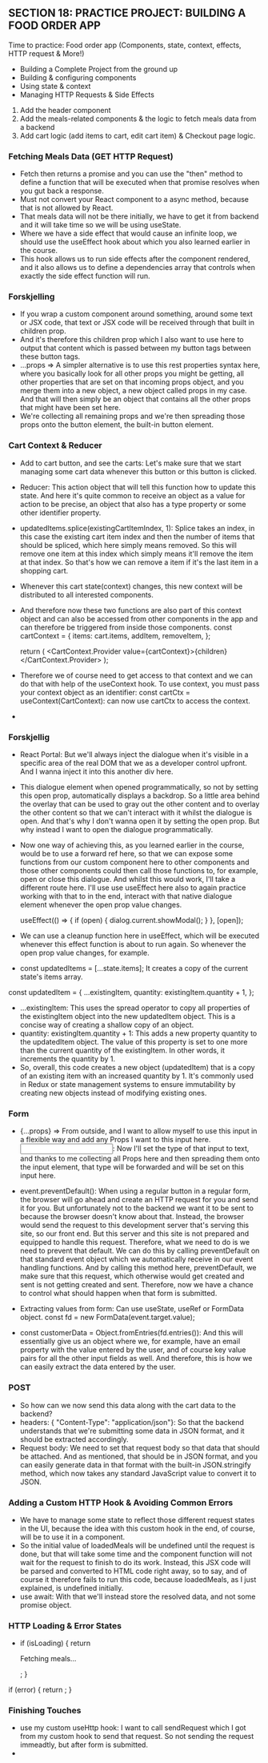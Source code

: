 ## SECTION 18: PRACTICE PROJECT: BUILDING A FOOD ORDER APP

Time to practice: Food order app (Components, state, context, effects, HTTP request & More!)

- Building a Complete Project from the ground up
- Building & configuring components
- Using state & context
- Managing HTTP Requests & Side Effects

1. Add the header component
2. Add the meals-related components & the logic to fetch meals data from a backend
3. Add cart logic (add items to cart, edit cart item) & Checkout page logic.

### Fetching Meals Data (GET HTTP Request)

- Fetch then returns a promise and you can use the "then" method to define a function that will be executed when that promise resolves when you gut back a response.
- Must not convert your React component to a async method, because that is not allowed by React.
- That meals data will not be there initially, we have to get it from backend and it will take time so we will be using useState.
- Where we have a side effect that would cause an infinite loop, we should use the useEffect hook about which you also learned earlier in the course.
- This hook allows us to run side effects after the component rendered, and it also allows us to define a dependencies array that controls when exactly the side effect function will run.

### Forskjelling

- If you wrap a custom component around something, around some text or JSX code, that text or JSX code will be received through that built in children prop.
- And it's therefore this children prop which I also want to use here to output that content which is passed between my button tags between these button tags.
- ...props => A simpler alternative is to use this rest properties syntax here, where you basically look for all other props you might be getting, all other properties that are set on that incoming props object, and you merge them into a new object, a new object called props in my case. And that will then simply be an object that contains all the other props that might have been set here.
- We're collecting all remaining props and we're then spreading those props onto the button element, the built-in button element.

### Cart Context & Reducer

- Add to cart button, and see the carts: Let's make sure that we start managing some cart data whenever this button or this button is clicked.
- Reducer: This action object that will tell this function how to update this state. And here it's quite common to receive an object as a value for action to be precise, an object that also has a type property or some other identifier property.
- updatedItems.splice(existingCartItemIndex, 1): Splice takes an index, in this case the existing cart item index and then the number of items that should be spliced, which here simply means removed. So this will remove one item at this index which simply means it'll remove the item at that index. So that's how we can remove a item if it's the last item in a shopping cart.
- Whenever this cart state(context) changes, this new context will be distributed to all interested components.
- And therefore now these two functions are also part of this context object and can also be accessed from other components in the app and can therefore be triggered from inside those components.
  const cartContext = {
  items: cart.items,
  addItem,
  removeItem,
  };

  return (
  <CartContext.Provider value={cartContext}>{children}</CartContext.Provider>
  );

- Therefore we of course need to get access to that context and we can do that with help of the useContext hook. To use context, you must pass your context object as an identifier: const cartCtx = useContext(CartContext): can now use cartCtx to access the context.
-

### Forskjellig

- React Portal: But we'll always inject the dialogue when it's visible in a specific area of the real DOM that we as a developer control upfront. And I wanna inject it into this another div here.
- This dialogue element when opened programmatically, so not by setting this open prop, automatically displays a backdrop. So a little area behind the overlay that can be used to gray out the other content and to overlay the other content so that we can't interact with it whilst the dialogue is open. And that's why I don't wanna open it by setting the open prop. But why instead I want to open the dialogue programmatically.
- Now one way of achieving this, as you learned earlier in the course, would be to use a forward ref here, so that we can expose some functions from our custom component here to other components and those other components could then call those functions to, for example, open or close this dialogue. And whilst this would work, I'll take a different route here. I'll use use useEffect here also to again practice working with that to in the end, interact with that native dialogue element whenever the open prop value changes.

  useEffect(() => {
  if (open) {
  dialog.current.showModal();
  }
  }, [open]);

- We can use a cleanup function here in useEffect, which will be executed whenever this effect function is about to run again. So whenever the open prop value changes, for example.
- const updatedItems = [...state.items];
  It creates a copy of the current state's items array.

const updatedItem = {
...existingItem,
quantity: existingItem.quantity + 1,
};

- ...existingItem: This uses the spread operator to copy all properties of the existingItem object into the new updatedItem object. This is a concise way of creating a shallow copy of an object.
- quantity: existingItem.quantity + 1: This adds a new property quantity to the updatedItem object. The value of this property is set to one more than the current quantity of the existingItem. In other words, it increments the quantity by 1.
- So, overall, this code creates a new object (updatedItem) that is a copy of an existing item with an increased quantity by 1. It's commonly used in Redux or state management systems to ensure immutability by creating new objects instead of modifying existing ones.

### Form

- {...props} => From outside, and I want to allow myself to use this input in a flexible way and add any Props I want to this input here.
  <Input label="Full Name" type="text" />: Now I'll set the type of that input to text, and thanks to me collecting all Props here and then spreading them onto the input element, that type will be forwarded and will be set on this input here.

- event.preventDefault(): When using a regular button in a regular form, the browser will go ahead and create an HTTP request for you and send it for you. But unfortunately not to the backend we want it to be sent to because the browser doesn't know about that. Instead, the browser would send the request to this development server that's serving this site, so our front end. But this server and this site is not prepared and equipped to handle this request. Therefore, what we need to do is we need to prevent that default. We can do this by calling preventDefault on that standard event object which we automatically receive in our event handling functions. And by calling this method here, preventDefault, we make sure that this request, which otherwise would get created and sent is not getting created and sent. Therefore, now we have a chance to control what should happen when that form is submitted.
- Extracting values from form: Can use useState, useRef or FormData object.
  const fd = new FormData(event.target.value);
- const customerData = Object.fromEntries(fd.entries()): And this will essentially give us an object where we, for example, have an email property with the value entered by the user, and of course key value pairs for all the other input fields as well. And therefore, this is how we can easily extract the data entered by the user.

### POST

- So how can we now send this data along with the cart data to the backend?
- headers: { "Content-Type": "application/json"}: So that the backend understands that we're submitting some data in JSON format, and it should be extracted accordingly.
- Request body: We need to set that request body so that data that should be attached. And as mentioned, that should be in JSON format, and you can easily generate data in that format with the built-in JSON.stringify method, which now takes any standard JavaScript value to convert it to JSON.

### Adding a Custom HTTP Hook & Avoiding Common Errors

- We have to manage some state to reflect those different request states in the UI, because the idea with this custom hook in the end, of course, will be to use it in a component.
- So the initial value of loadedMeals will be undefined until the request is done, but that will take some time and the component function will not wait for the request to finish to do its work. Instead, this JSX code will be parsed and converted to HTML code right away, so to say, and of course it therefore fails to run this code, because loadedMeals, as I just explained, is undefined initially.
- use await: With that we'll instead store the resolved data, and not some promise object.

### HTTP Loading & Error States

- if (isLoading) {
  return <p className="center">Fetching meals...</p>;
  }

if (error) {
return <Error title="Failed to fetch meals" message={error} />;
}

### Finishing Touches

- use my custom useHttp hook: I want to call sendRequest which I got from my custom hook to send that request. So not sending the request immeadtly, but after form is submitted.
-
